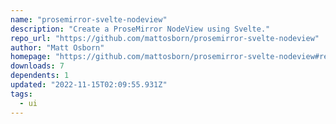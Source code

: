 ```yaml
---
name: "prosemirror-svelte-nodeview"
description: "Create a ProseMirror NodeView using Svelte."
repo_url: "https://github.com/mattosborn/prosemirror-svelte-nodeview"
author: "Matt Osborn"
homepage: "https://github.com/mattosborn/prosemirror-svelte-nodeview#readme"
downloads: 7
dependents: 1
updated: "2022-11-15T02:09:55.931Z"
tags: 
  - ui
---
```


